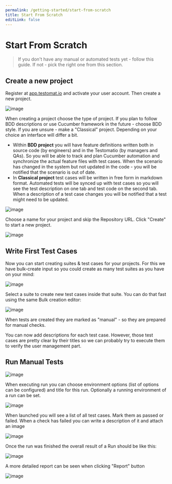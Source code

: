 ```yaml
---
permalink: /getting-started/start-from-scratch
title: Start From Scratch
editLink: false
---
```


# Start From Scratch

> If you don't have any manual or automated tests yet - follow this guide. If not - pick the right one from this section.

## Create a new project

Register at [app.testomat.io](https://app.testomat.io) and activate your user account. Then create a new project.

![image](https://user-images.githubusercontent.com/220264/107103355-0b25ba80-6826-11eb-8ee3-941eea060212.png)

When creating a project choose the type of project. If you plan to follow BDD descriptions or use Cucumber framework in the future - choose BDD style. If you are unsure - make a "Classical" project. Depending on your choice an interface will differ a bit.

* Within **BDD project** you will have feature definitions written both in source code (by engineers) and in the Testomatio (by managers and QAs). So you will be able to track and plan Cucumber automation and synchronize the actual feature files with test cases. When the scenario has changed in the system but not updated in the code - you will be notified that the scenario is out of date.
* In **Classical project** test cases will be written in free form in markdown format. Automated tests will be synced up with test cases so you will see the test description on one tab and test code on the second tab. When a description of a test case changes you will be notified that a test might need to be updated.

![image](https://user-images.githubusercontent.com/220264/107103409-39a39580-6826-11eb-833b-e23a02e68b24.png)

Choose a name for your project and skip the Repository URL. Click "Create" to start a new project.

![image](https://user-images.githubusercontent.com/220264/107103420-3e684980-6826-11eb-8aa9-47b440993e49.png)

## Write First Test Cases

Now you can start creating suites & test cases for your projects. For this we have bulk-create input so you could create as many test suites as you have on your mind:

![image](https://user-images.githubusercontent.com/220264/107103474-6c4d8e00-6826-11eb-8108-f219782bd2d8.png)

Select a suite to create new test cases inside that suite. You can do that fast using the same Bulk creation editor:

![image](https://user-images.githubusercontent.com/220264/107103529-ae76cf80-6826-11eb-86b1-2af5f76570a9.png)

When tests are created they are marked as "manual" - so they are prepared for manual checks.

You can now add descriptions for each test case. However, those test cases are pretty clear by their titles so we can probably try to execute them to verify the user management part. 

## Run Manual Tests

![image](https://user-images.githubusercontent.com/220264/107103555-c77f8080-6826-11eb-8b26-cc4fb229cd9b.png)

When executing run you can choose environment options (list of options can be configured) and title for this run. Optionally a running environment of a run can be set.

![image](https://user-images.githubusercontent.com/220264/107103593-e7af3f80-6826-11eb-82d3-35464c5ed583.png)

When launched you will see a list of all test cases. Mark them as passed or failed. When a check has failed you can write a description of it and attach an image

![image](https://user-images.githubusercontent.com/220264/107103637-0ca3b280-6827-11eb-9251-e2c34ce4b2c0.png)

Once the run was finished the overall result of a Run should be like this:

![image](https://user-images.githubusercontent.com/220264/107103698-378e0680-6827-11eb-8ee7-b05bdd1fef10.png)

A more detailed report can be seen when clicking "Report" button

![image](https://user-images.githubusercontent.com/220264/107103728-51c7e480-6827-11eb-8a68-f62a808f224c.png)
